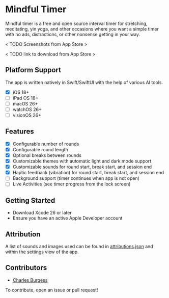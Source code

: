 # Mindful Timer

Mindful timer is a free and open source interval timer for stretching, meditating, yin yoga, and other occasions where you want a simple timer with no ads, distractions, or other nonsense getting in your way.

< TODO Screenshots from App Store >

< TODO link to download from App Store >

## Platform Support

The app is written natively in Swift/SwiftUI with the help of various AI tools.

- [x] iOS 18+
- [ ] iPad OS 18+
- [ ] macOS 26+
- [ ] watchOS 26+
- [ ] visionOS 26+

## Features

- [x] Configurable number of rounds
- [x] Configurable round length
- [x] Optional breaks between rounds
- [x] Customizable themes with automatic light and dark mode support
- [x] Customizable sounds for round start, break start, and session end
- [x] Haptic feedback (vibration) for round start, break start, and session end
- [ ] Background support (timer continues when app is not open)
- [ ] Live Activities (see timer progress from the lock screen)

## Getting Started

- Download Xcode 26 or later
- Ensure you have an active Apple Developer account

## Attribution

A list of sounds and images used can be found in [attributions.json](/Mindful%20Timer/attributions.json) and within the settings view of the app.

## Contributors

- [Charles Burgess](https://cvburgess.com/)

To contribute, open an issue or pull request!
